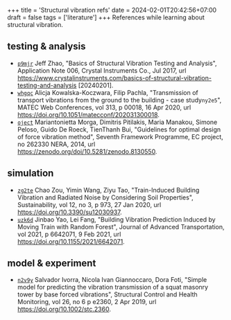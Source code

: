 +++
title = 'Structural vibration refs'
date = 2024-02-01T20:42:56+07:00
draft = false
tags = ['literature']
+++
References while learning about structural vibration.
<!--more-->


## testing & analysis
+ [`p9mjr`](https://osf.io/p9mjr) Jeff Zhao, "Basics of Structural Vibration Testing and Analysis", Application Note 006, Crystal Instruments Co., Jul 2017, url https://www.crystalinstruments.com/basics-of-structural-vibration-testing-and-analysis [20240201].
+ [`whgqc`](https://osf.io/whgqc) Alicja Kowalska-Koczwara, Filip Pachla, "Transmission of transport vibrations from the ground to the building - case study`ny2e5`", 	
MATEC Web Conferences, vol 313, p 00018, 16 Apr 2020, url https://doi.org/10.1051/matecconf/202031300018.
+ [`oject`](https://osf.io/ny2e5) Mariantonietta Morga, Dimitris Pitilakis, Maria Manakou, Simone Peloso, Guido De Roeck, TienThanh Bui, "Guidelines for optimal design of force vibration method", Seventh Framework Programme, EC project, no 262330
NERA, 2014, url https://zenodo.org/doi/10.5281/zenodo.8130550.


## simulation
+ [`zg2te`](https://osf.io/zg2te) Chao Zou, Yimin Wang, Ziyu Tao, "Train-Induced Building Vibration and Radiated Noise by Considering Soil Properties", Sustainability, vol 12, no 3, p 973, 27 Jan 2020, url https://doi.org/10.3390/su12030937.
+ [`uzk6d`](https://osf.io/uzk6d) Jinbao Yao, Lei Fang, "Building Vibration Prediction Induced by Moving Train with Random Forest", Journal of Advanced Transportation, vol 2021, p 6642071, 9 Feb 2021, url https://doi.org/10.1155/2021/6642071.


## model & experiment
+ [`n2v9y`](https://osf.io/n2v9y) Salvador Ivorra, Nicola Ivan Giannoccaro, Dora Foti, "Simple model for predicting the vibration transmission of a squat masonry tower by base forced vibrations", Structural Control and Health Monitoring, vol 26, no 6 p e2360, 2 Apr 2019, url https://doi.org/10.1002/stc.2360.
